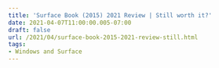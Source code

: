 ```yaml
---
title: 'Surface Book (2015) 2021 Review | Still worth it?'
date: 2021-04-07T11:00:00.005-07:00
draft: false
url: /2021/04/surface-book-2015-2021-review-still.html
tags: 
- Windows and Surface
---
```


